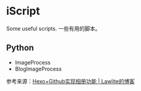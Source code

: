 # iScript
Some useful scripts. 一些有用的脚本。

## Python

- ImageProcess
- BlogImageProcess

参考来源：[Hexo+Github实现相册功能 | Lawlite的博客](http://www.lawlite.me/2017/04/13/Hexo-Github%E5%AE%9E%E7%8E%B0%E7%9B%B8%E5%86%8C%E5%8A%9F%E8%83%BD/)